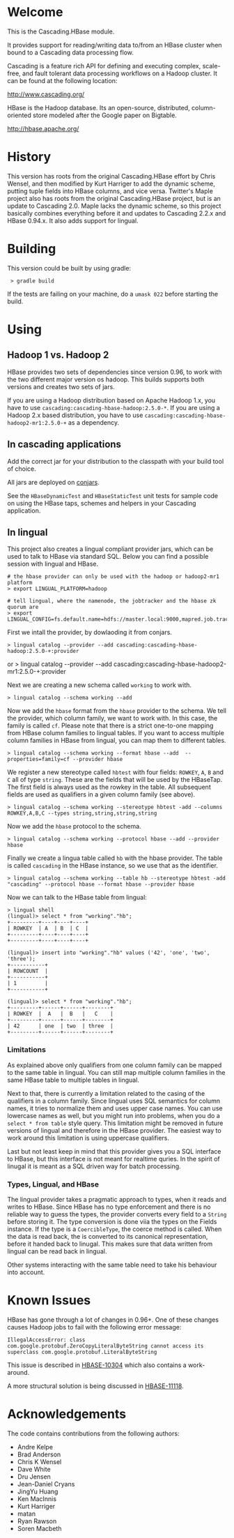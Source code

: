 # Welcome #

 This is the Cascading.HBase module.

 It provides support for reading/writing data to/from an HBase
 cluster when bound to a Cascading data processing flow.

 Cascading is a feature rich API for defining and executing complex,
 scale-free, and fault tolerant data processing workflows on a Hadoop
 cluster. It can be found at the following location:

   http://www.cascading.org/

 HBase is the Hadoop database. Its an open-source, distributed,
 column-oriented store modeled after the Google paper on Bigtable.

   http://hbase.apache.org/

# History #

 This version has roots from the original Cascading.HBase effort by Chris
 Wensel, and then modified by Kurt Harriger to add the dynamic scheme, putting
 tuple fields into HBase columns, and vice versa.  Twitter's Maple project also
 has roots from the original Cascading.HBase project, but is an update to
 Cascading 2.0.  Maple lacks the dynamic scheme, so this project basically
 combines everything before it and updates to Cascading 2.2.x and HBase 0.94.x.
 It also adds support for lingual.

# Building #

 This version could be built by using gradle:

     > gradle build

If the tests are failing on your machine, do a `umask 022` before starting the
build.

# Using #

## Hadoop 1 vs. Hadoop 2

HBase provides two sets of dependencies since version 0.96, to work with the two
different major version os hadoop. This builds supports both versions and
creates two sets of jars.

If you are using a Hadoop distribution based on Apache Hadoop 1.x, you have to
use `cascading:cascading-hbase-hadoop:2.5.0-*`. If you are using a Hadoop 2.x
based distribution, you have to use
`cascading:cascading-hbase-hadoop2-mr1:2.5.0-+` as a dependency.

## In cascading applications ##

Add the correct jar for your distribution to the classpath with your build tool
of choice.

All jars are deployed on [conjars](http://conjars.org/).

See the `HBaseDynamicTest` and `HBaseStaticTest` unit tests for sample code on
using the HBase taps, schemes and helpers in your Cascading application.

## In lingual ##

This project also creates a lingual compliant provider jars, which can be used
to talk to HBase via standard SQL. Below you can find a possible session with
lingual and HBase.

    # the hbase provider can only be used with the hadoop or hadoop2-mr1 platform
    > export LINGUAL_PLATFORM=hadoop

    # tell lingual, where the namenode, the jobtracker and the hbase zk quorum are
    > export LINGUAL_CONFIG=fs.default.name=hdfs://master.local:9000,mapred.job.tracker=master.local:9001,hbase.zookeeper.quorum=hadoop1.local


First we intall the provider, by dowlaoding it from conjars.

    > lingual catalog --provider --add cascading:cascading-hbase-hadoop:2.5.0-+:provider
or
    > lingual catalog --provider --add cascading:cascading-hbase-hadoop2-mr1:2.5.0-+:provider

Next we are creating a new schema called `working` to work with.

    > lingual catalog --schema working --add

Now we add the `hbase` format from the `hbase` provider to the schema. We tell
the provider, which column family, we want to work with. In this case, the
family is called `cf`. Please note that there is a strict one-to-one mapping
from HBase column families to lingual tables. If you want to access multiple
column families in HBase from lingual, you can map them to different tables.

    > lingual catalog --schema working --format hbase --add  --properties=family=cf --provider hbase

We register a new stereotype called `hbtest` with four fields: `ROWKEY`, `A`,
`B` and `C` all of type `string`. These are the fields that will be used by the
HBaseTap. The first field is always used as the rowkey in the table. All
subsequent fields are used as qualifiers in a given column family (see above).

    > lingual catalog --schema working --stereotype hbtest -add --columns ROWKEY,A,B,C --types string,string,string,string

Now we add the `hbase` protocol to the schema.

    > lingual catalog --schema working --protocol hbase --add --provider hbase

Finally we create a lingua table called `hb` with the hbase provider. The table
is called `cascading` in the HBase instance, so we use that as the identifier.

    > lingual catalog --schema working --table hb --stereotype hbtest -add "cascading" --protocol hbase --format hbase --provider hbase

Now we can talk to the HBase table from lingual:

    > lingual shell
    (lingual)> select * from "working"."hb";
    +---------+----+----+----+
    | ROWKEY  | A  | B  | C  |
    +---------+----+----+----+
    +---------+----+----+----+

    (lingual)> insert into "working"."hb" values ('42', 'one', 'two', 'three');
    +-----------+
    | ROWCOUNT  |
    +-----------+
    | 1         |
    +-----------+

    (lingual)> select * from "working"."hb";
    +---------+------+------+--------+
    | ROWKEY  |  A   |  B   |   C    |
    +---------+------+------+--------+
    | 42      | one  | two  | three  |
    +---------+------+------+--------+


### Limitations ###

As explained above only qualifiers from one column family can be mapped to the
same table in lingual. You can still map multiple column families in the same
HBase table to multiple tables in lingual.

Next to that, there is currently a limitation related to the casing of the
qualifiers in a column family. Since lingual uses SQL semantics for column
names, it tries to normalize them and uses upper case names. You can use
lowercase names as well, but you might run into problems, when you do a
`select * from table` style query. This limitation might be removed in future versions
of lingual and therefore in the HBase provider.  The easiest way to work around
this limitation is using uppercase qualifiers.

Last but not least keep in mind that this provider gives you a SQL interface to
HBase, but this interface is not meant for realtime quries. In the spirit of
linugal it is meant as a SQL driven way for batch processing.

### Types, Lingual, and HBase

The lingual provider takes a pragmatic approach to types, when it reads and
writes to HBase. Since HBase has no type enforcement and there is no reliable
way to guess the types, the provider converts every field to a `String` before
storing it. The type conversion is done viia the types on the Fields instance.
If the type is a `CoercibleType`, the coerce method is called.  When the data is
read back, the is converted to its canonical representation, before it handed
back to linugal. This makes sure that data written from lingual can be read back
in lingual.

Other systems interacting with the same table need to take his behaviour into
account.

# Known Issues #

HBase has gone through a lot of changes in 0.96+. One of these changes causes
Hadoop jobs to fail with the following error message:

`IllegalAccessError: class com.google.protobuf.ZeroCopyLiteralByteString cannot
access its superclass com.google.protobuf.LiteralByteString`

This issue is described in
[HBASE-10304](https://issues.apache.org/jira/browse/HBASE-10304) which also
contains a work-around.

A more structural solution is being discussed in
[HBASE-11118](https://issues.apache.org/jira/browse/HBASE-11118).


# Acknowledgements #

The code contains contributions from the following authors:
- Andre Kelpe
- Brad Anderson
- Chris K Wensel
- Dave White
- Dru Jensen
- Jean-Daniel Cryans
- JingYu Huang
- Ken MacInnis
- Kurt Harriger
- matan
- Ryan Rawson
- Soren Macbeth

